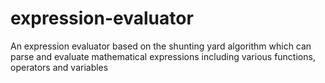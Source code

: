 # expression-evaluator
An expression evaluator based on the shunting yard algorithm which can parse and evaluate mathematical expressions including various functions, operators and variables

